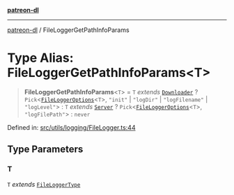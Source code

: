 [**patreon-dl**](../README.md)

***

[patreon-dl](../README.md) / FileLoggerGetPathInfoParams

# Type Alias: FileLoggerGetPathInfoParams\<T\>

> **FileLoggerGetPathInfoParams**\<`T`\> = `T` *extends* [`Downloader`](../enumerations/FileLoggerType.md#downloader) ? `Pick`\<[`FileLoggerOptions`](FileLoggerOptions.md)\<`T`\>, `"init"` \| `"logDir"` \| `"logFilename"` \| `"logLevel"`\> : `T` *extends* [`Server`](../enumerations/FileLoggerType.md#server) ? `Pick`\<[`FileLoggerOptions`](FileLoggerOptions.md)\<`T`\>, `"logFilePath"`\> : `never`

Defined in: [src/utils/logging/FileLogger.ts:44](https://github.com/patrickkfkan/patreon-dl/blob/21cb889ad3b60a77d2f4678e5262807670e6d9d0/src/utils/logging/FileLogger.ts#L44)

## Type Parameters

### T

`T` *extends* [`FileLoggerType`](../enumerations/FileLoggerType.md)

